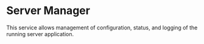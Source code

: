 # Server Manager

This service allows management of configuration, status, and logging of the running server application.